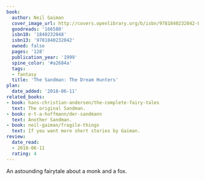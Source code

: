 ```yaml
---
book:
  author: Neil Gaiman
  cover_image_url: http://covers.openlibrary.org/b/isbn/9781840232042-L.jpg
  goodreads: '166580'
  isbn10: '1840232048'
  isbn13: '9781840232042'
  owned: false
  pages: '128'
  publication_year: '1999'
  spine_color: '#a2684a'
  tags:
  - fantasy
  title: 'The Sandman: The Dream Hunters'
plan:
  date_added: '2018-06-11'
related_books:
- book: hans-christian-andersen/the-complete-fairy-tales
  text: The original Sandman.
- book: e-t-a-hoffmann/der-sandmann
  text: Another Sandman.
- book: neil-gaiman/fragile-things
  text: If you want more short stories by Gaiman.
review:
  date_read:
  - 2018-06-11
  rating: 4
---
```


An astounding fairytale about a monk and a fox.

